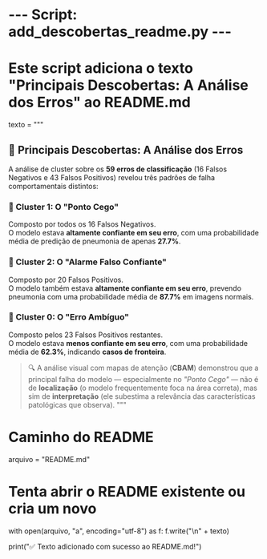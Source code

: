 # --- Script: add_descobertas_readme.py ---
# Este script adiciona o texto "Principais Descobertas: A Análise dos Erros" ao README.md

texto = """
## 🧠 Principais Descobertas: A Análise dos Erros

A análise de cluster sobre os **59 erros de classificação** (16 Falsos Negativos e 43 Falsos Positivos) revelou três padrões de falha comportamentais distintos:

### 🔹 Cluster 1: O "Ponto Cego"
Composto por todos os 16 Falsos Negativos.  
O modelo estava **altamente confiante em seu erro**, com uma probabilidade média de predição de pneumonia de apenas **27.7%**.

### 🔹 Cluster 2: O "Alarme Falso Confiante"
Composto por 20 Falsos Positivos.  
O modelo também estava **altamente confiante em seu erro**, prevendo pneumonia com uma probabilidade média de **87.7%** em imagens normais.

### 🔹 Cluster 0: O "Erro Ambíguo"
Composto pelos 23 Falsos Positivos restantes.  
O modelo estava **menos confiante em seu erro**, com uma probabilidade média de **62.3%**, indicando **casos de fronteira**.

> 🔍 A análise visual com mapas de atenção (**CBAM**) demonstrou que a principal falha do modelo — especialmente no *"Ponto Cego"* — não é de **localização** (o modelo frequentemente foca na área correta), mas sim de **interpretação** (ele subestima a relevância das características patológicas que observa).
"""

# Caminho do README
arquivo = "README.md"

# Tenta abrir o README existente ou cria um novo
with open(arquivo, "a", encoding="utf-8") as f:
    f.write("\n" + texto)

print("✅ Texto adicionado com sucesso ao README.md!")
